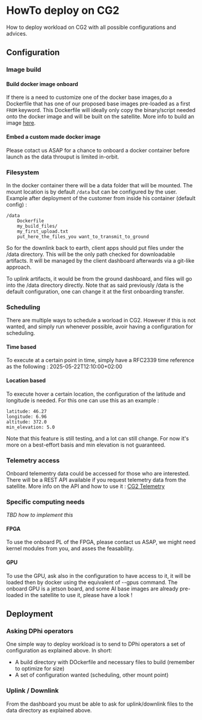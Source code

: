 # HowTo deploy on CG2
How  to deploy workload on CG2 with all possible configurations and advices.

## Configuration

### Image build
#### Build docker image onboard
If there is a need to customize one of the docker base images,do a Dockerfile that has one of our proposed base images pre-loaded as a first `FROM` keyword.
This Dockerfile will ideally only copy the binary/script needed onto the docker image and will be built on the satellite.
More info to build an image [here](./howto-docker).

#### Embed a custom made docker image
Please cotact us ASAP for a chance to onboard a docker container before launch as the data throuput is limited in-orbit.

### Filesystem
In the docker container there will be a data folder that will be mounted.
The mount location is by default `/data` but can be configured by the user.
Example after deployment of the customer from inside his container (default config) : 
```
/data
    Dockerfile
    my_build_files/
    my_first_upload.txt
    put_here_the_files_you want_to_transmit_to_ground 
```

So for the downlink back to earth, client apps should put files under the /data directory. This will be the only path checked for downloadable artifacts. It will be managed by the client dashboard afterwards via a git-like approach.

To uplink artifacts, it would be from the ground dashboard, and files will go into the /data directory directly.
Note that as said previously /data is the default configuration, one can change it at the first onboarding transfer.

### Scheduling
There are multiple ways to schedule a worload in CG2.
However if this is not wanted, and simply run whenever possible, avoir having a configuration for scheduling.

#### Time based
To execute at a certain point in time, simply have a RFC2339 time reference as the following : 2025-05-22T12:10:00+02:00

#### Location based
To execute hover a certain location, the configuration of the latitude and longitude is needed.
For this one can use this as an example :

```
latitude: 46.27
longitude: 6.96
altitude: 372.0
min_elevation: 5.0
```

Note that this feature is still testing, and a lot can still change.
For now it's more on a best-effort basis and min elevation is not guaranteed.

### Telemetry access
Onboard telementry data could be accessed for those who are interested.
There will be a REST API available if you request telemetry data from the satellite.
More info on the API and how to use it : [CG2 Telemetry](./onboard-telemetry)
### Specific computing needs
*TBD how to implement this*

#### FPGA
To use the onboard PL of the FPGA, please contact us ASAP, we might need kernel modules from you, and asses the feasability.

#### GPU
To use the GPU, ask also in the configuration to have access to it, it will be loaded then by docker using the equivalent of --gpus command.
The onboard GPU is a jetson board, and some AI base images are already pre-loaded in the satellite to use it, please have a look !

## Deployment
### Asking DPhi operators
One simple way to deploy workload is to send to DPhi operators a set of configuration as explained above.
In short: 
- A build directory with DOckerfile and necessary files to build (remember to optimize for size)
- A set of configuration wanted (scheduling, other mount point)

### Uplink / Downlink
From the dashboard you must be able to ask for uplink/downlink files to the data directory as explained above.
